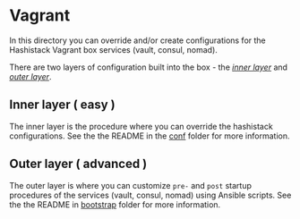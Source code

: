 # Vagrant 
In this directory you can override and/or create configurations for the Hashistack Vagrant box services (vault, consul, nomad).

There are two layers of configuration built into the box - the [*inner layer*](#inner-layer--easy-) and [*outer layer*](#outer-layer--advanced-).

## Inner layer ( easy )
The inner layer is the procedure where you can override the hashistack configurations. 
See the the README in the [conf](conf) folder for more information.

## Outer layer ( advanced )
The outer layer is where you can customize `pre-` and `post` startup procedures of the services (vault, consul, nomad) using Ansible scripts.
See the the README in [bootstrap](bootstrap) folder for more information.
